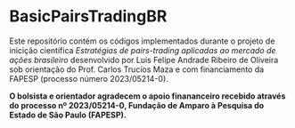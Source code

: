 # BasicPairsTradingBR

Este repositório contém os códigos implementados durante o projeto de inicição científica _Estratégias de pairs-trading aplicadas ao mercado de ações brasileiro_ desenvolvido por Luis Felipe Andrade Ribeiro de Oliveira sob orientação do Prof. Carlos Trucíos Maza e com financiamento da FAPESP (processo número 2023/05214-0).

**O bolsista e orientador agradecem o apoio finananceiro recebido através do processo nº 2023/05214-0, Fundação de Amparo à Pesquisa do Estado de São Paulo (FAPESP).**




